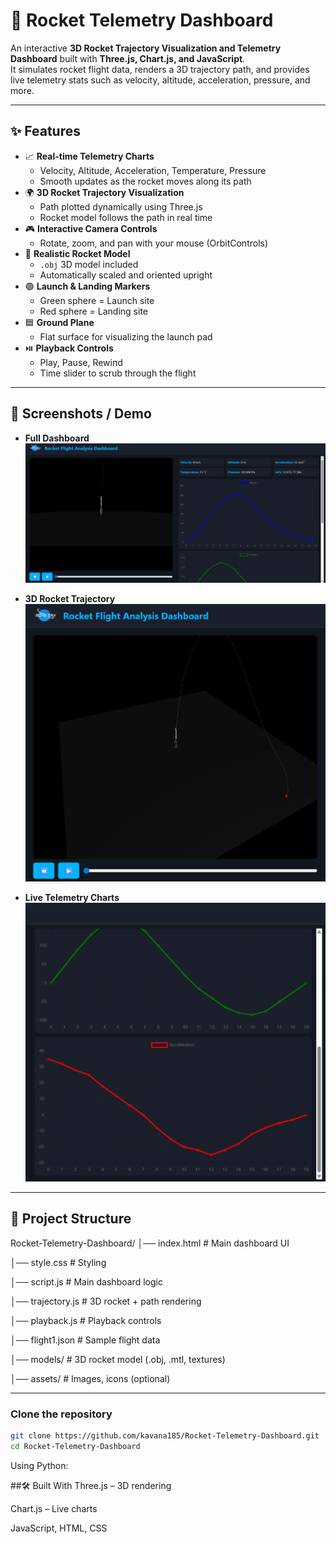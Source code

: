 # 🚀 Rocket Telemetry Dashboard  

An interactive **3D Rocket Trajectory Visualization and Telemetry Dashboard** built with **Three.js, Chart.js, and JavaScript**.  
It simulates rocket flight data, renders a 3D trajectory path, and provides live telemetry stats such as velocity, altitude, acceleration, pressure, and more.  

---

## ✨ Features  
- 📈 **Real-time Telemetry Charts**  
  - Velocity, Altitude, Acceleration, Temperature, Pressure  
  - Smooth updates as the rocket moves along its path  
- 🌍 **3D Rocket Trajectory Visualization**  
  - Path plotted dynamically using Three.js  
  - Rocket model follows the path in real time  
- 🎮 **Interactive Camera Controls**  
  - Rotate, zoom, and pan with your mouse (OrbitControls)  
- 🚀 **Realistic Rocket Model**  
  - `.obj` 3D model included  
  - Automatically scaled and oriented upright  
- 🟢 **Launch & Landing Markers**  
  - Green sphere = Launch site  
  - Red sphere = Landing site  
- 🟦 **Ground Plane**  
  - Flat surface for visualizing the launch pad  
- ⏯️ **Playback Controls**  
  - Play, Pause, Rewind  
  - Time slider to scrub through the flight  

---

## 📸 Screenshots / Demo  


- **Full Dashboard**  
  ![Dashboard Overview](public/assets/dashboard.png)  

- **3D Rocket Trajectory**  
  ![Trajectory View](public/assets/trajectory.png)  

- **Live Telemetry Charts**  
  ![Charts](public/assets/charts.png)  

---

## 📂 Project Structure  

Rocket-Telemetry-Dashboard/
│── index.html # Main dashboard UI

│── style.css # Styling

│── script.js # Main dashboard logic

│── trajectory.js # 3D rocket + path rendering

│── playback.js # Playback controls

│── flight1.json # Sample flight data

│── models/ # 3D rocket model (.obj, .mtl, textures)

│── assets/ # Images, icons (optional)

---
###  Clone the repository  
```bash
git clone https://github.com/kavana185/Rocket-Telemetry-Dashboard.git
cd Rocket-Telemetry-Dashboard
```
Using Python:

##🛠️ Built With
Three.js
 – 3D rendering

Chart.js
 – Live charts

JavaScript, HTML, CSS
